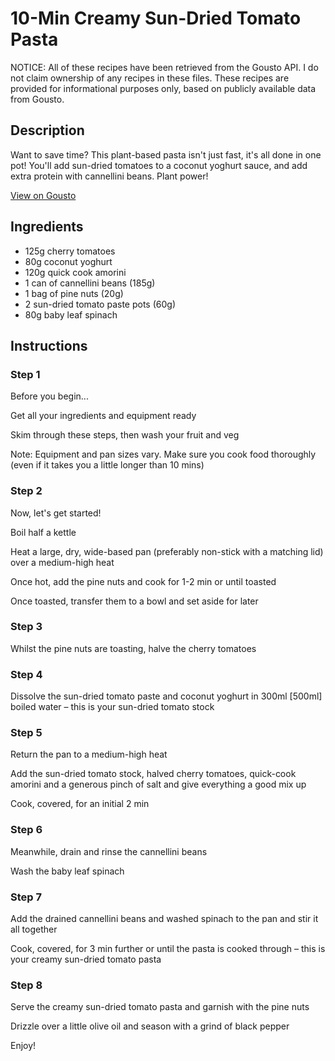 # 10-Min Creamy Sun-Dried Tomato Pasta

NOTICE: All of these recipes have been retrieved from the Gousto API. I do not claim ownership of any recipes in these files. These recipes are provided for informational purposes only, based on publicly available data from Gousto.

## Description

Want to save time? This plant-based pasta isn't just fast, it's all done in one pot! You'll add sun-dried tomatoes to a coconut yoghurt sauce, and add extra protein with cannellini beans. Plant power!

[View on Gousto](https://www.gousto.co.uk/recipes/cookbook/10-min-creamy-sun-dried-tomato-pasta)

## Ingredients

- 125g cherry tomatoes
- 80g coconut yoghurt
- 120g quick cook amorini
- 1 can of cannellini beans (185g)
- 1 bag of pine nuts (20g)
- 2 sun-dried tomato paste pots (60g)
- 80g baby leaf spinach

## Instructions


### Step 1

Before you begin...

Get all your ingredients and equipment ready

Skim through these steps, then wash your fruit and veg

Note: Equipment and pan sizes vary. Make sure you cook food thoroughly (even if it takes you a little longer than 10 mins)


### Step 2

Now, let's get started!

Boil half a kettle

Heat a large, dry, wide-based pan (preferably non-stick with a matching lid) over a medium-high heat

Once hot, add the pine nuts and cook for 1-2 min or until toasted

Once toasted, transfer them to a bowl and set aside for later


### Step 3

Whilst the pine nuts are toasting, halve the cherry tomatoes


### Step 4

Dissolve the sun-dried tomato paste and coconut yoghurt in 300ml<span class="text-danger"> [500ml] </span>boiled water – this is your sun-dried tomato stock


### Step 5

Return the pan to a medium-high heat

Add the sun-dried tomato stock, halved cherry tomatoes, quick-cook amorini and a generous pinch of salt and give everything a good mix up

Cook, covered, for an initial 2 min


### Step 6

Meanwhile, drain and rinse the cannellini beans

Wash the baby leaf spinach


### Step 7

Add the drained cannellini beans and washed spinach to the pan and stir it all together

Cook, covered, for 3 min further or until the pasta is cooked through – this is your creamy sun-dried tomato pasta

### Step 8

Serve the creamy sun-dried tomato pasta and garnish with the pine nuts

Drizzle over a little olive oil and season with a grind of black pepper

Enjoy!

